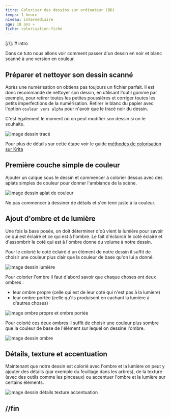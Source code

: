 ```yaml
---
titre: Coloriser des dessins sur ordinateur (BD)
temps: 1 heure
niveau: intermédiaire
age: 10 ans +
fiche: colorisation-fiche
---
```


[//]: # intro

Dans ce tuto nous allons voir comment passer d'un dessin en noir et blanc scanné à une version en couleur.

## Préparer et nettoyer son dessin scanné

Après une numérisation on obtiens pas toujours un fichier parfait. Il est donc recommandé de nettoyer son dessin, en utilisant l'outil gomme par exemple, pour retirer toutes les petites poussières et corriger toutes les petits imperfections de la numérisation. Retirer le blanc du papier avec l'option `couleur vers alpha` pour n'avoir que le tracé noir du dessin.

C'est également le moment où on peut modifier son dessin si on le souhaite.

![image dessin tracé]()

Pour plus de détails sur cette étape voir le guide [méthodes de colorisation sur Krita]()

## Première couche simple de couleur

Ajouter un calque sous le dessin et commencer à colorier dessus avec des aplats simples de couleur pour donner l'ambiance de la scène.

![image dessin aplat de couleur]()

Ne pas commencer à dessiner de détails et s'en tenir juste à la couleur.

## Ajout d'ombre et de lumière

Une fois la base posée, on doit déterminer d'où vient la lumière pour savoir ce qui est éclairé et ce qui est à l'ombre. Le fait d'éclaircir le coté éclairé et d'assombrir le coté qui est à l'ombre donne du volume à notre dessin.

Pour le colorié le coté éclairé d'un élément de notre dessin il suffit de choisir une couleur plus clair que la couleur de base qu'on lui a donné.

![image dessin lumière]()

Pour colorier l'ombre il faut d'abord savoir que chaque choses ont deux ombres :
- leur ombre propre (celle qui est de leur coté qui n'est pas à la lumière)
- leur ombre portée (celle qu'ils produisent en cachant la lumière à d'autres choses)

![image ombre propre et ombre portée]()

Pour colorié ces deux ombres il suffit de choisir une couleur plus sombre que la couleur de base de l'élément sur lequel on dessine l'ombre.

![image dessin ombre]()


## Détails, texture et accentuation

Maintenant que notre dessin est colorié avec l'ombre et la lumière on peut y ajouter des détails (par exemple du feuillage dans les arbres), de la texture (avec des outils comme les pinceaux) ou accentuer l'ombre et la lumière sur certains éléments.

![image dessin détails texture accentuation]()


## //fin
